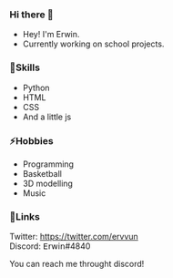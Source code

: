 ### Hi there 👋

- Hey! I'm Erwin.
- Currently working on school projects.

### 💬Skills

- Python
- HTML
- CSS
- And a little js

### ⚡Hobbies

- Programming
- Basketball
- 3D modelling
- Music

### 🔗Links

 Twitter: https://twitter.com/ervvun  
 Discord: 𝖤𝗋𝗐𝗂𝗇#4840



You can reach me throught discord!

<!--
**Erwin-afk/Erwin-afk** is a ✨ _special_ ✨ repository because its `README.md` (this file) appears on your GitHub profile.

Here are some ideas to get you started:

- 🔭 I’m currently working on ...
- 🌱 I’m currently learning ...
- 👯 I’m looking to collaborate on ...
- 🤔 I’m looking for help with ...
- 💬 Ask me about ...
- 📫 How to reach me: ...
- 😄 Pronouns: ...
- ⚡ Fun fact: ...
-->
